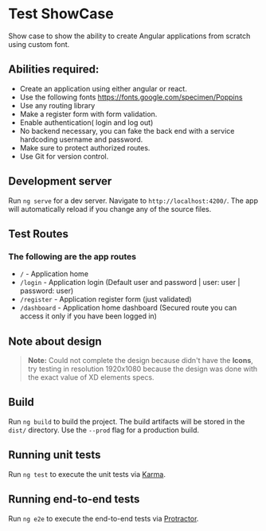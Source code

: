 # Test ShowCase

Show case to show the ability to create Angular applications from scratch using custom font.

## Abilities required:
- Create an application using either angular or react.
- Use the following fonts https://fonts.google.com/specimen/Poppins
- Use any routing library
- Make a register form with form validation. 
- Enable authentication( login and log out) 
- No backend necessary, you can fake the back end with a service hardcoding username and password. 
- Make sure to protect authorized routes.
- Use Git for version control.

## Development server

Run `ng serve` for a dev server. Navigate to `http://localhost:4200/`. The app will automatically reload if you change any of the source files.

## Test Routes

### The following are the app routes

- `/` - Application home
- `/login` - Application login (Default user and password | user: user | password: user)
- `/register` - Application register form (just validated)
- `/dashboard` - Application home dashboard (Secured route you can access it only if you have been logged in)


## Note about design

> **Note:** Could not complete the design because  didn't have the **Icons**, try testing in resolution 1920x1080 because the design was done with the exact value of XD elements specs.

## Build

Run `ng build` to build the project. The build artifacts will be stored in the `dist/` directory. Use the `--prod` flag for a production build.

## Running unit tests

Run `ng test` to execute the unit tests via [Karma](https://karma-runner.github.io).

## Running end-to-end tests

Run `ng e2e` to execute the end-to-end tests via [Protractor](http://www.protractortest.org/).
